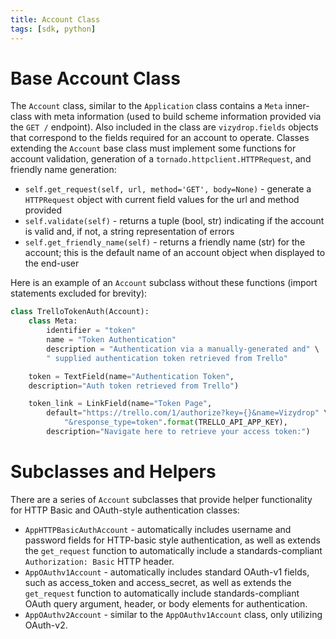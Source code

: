```yaml
---
title: Account Class
tags: [sdk, python]
---
```


# Base Account Class

The `Account` class, similar to the `Application` class contains a `Meta` inner-class with meta information (used to build scheme information provided via the `GET /` endpoint).  Also included in the class are `vizydrop.fields` objects that correspond to the fields required for an account to operate.  Classes extending the `Account` base class must implement some functions for account validation, generation of a `tornado.httpclient.HTTPRequest`, and friendly name generation:

- `self.get_request(self, url, method='GET', body=None)` - generate a `HTTPRequest` object with current field values for the url and method provided
- `self.validate(self)` - returns a tuple (bool, str) indicating if the account is valid and, if not, a string representation of errors
- `self.get_friendly_name(self)` - returns a friendly name (str) for the account; this is the default name of an account object when displayed to the end-user

Here is an example of an `Account` subclass without these functions (import statements excluded for brevity):

```python
class TrelloTokenAuth(Account):
    class Meta:
        identifier = "token"
        name = "Token Authentication"
        description = "Authentication via a manually-generated and" \
        " supplied authentication token retrieved from Trello"

    token = TextField(name="Authentication Token",
    description="Auth token retrieved from Trello")

    token_link = LinkField(name="Token Page",
        default="https://trello.com/1/authorize?key={}&name=Vizydrop" \
            "&response_type=token".format(TRELLO_API_APP_KEY),
        description="Navigate here to retrieve your access token:")
```

# Subclasses and Helpers

There are a series of `Account` subclasses that provide helper functionality for HTTP Basic and OAuth-style authentication classes:

- `AppHTTPBasicAuthAccount` - automatically includes username and password fields for HTTP-basic style authentication, as well as extends the `get_request` function to automatically include a standards-compliant `Authorization: Basic` HTTP header.
- `AppOAuthv1Account` - automatically includes standard OAuth-v1 fields, such as access_token and access_secret, as well as extends the `get_request` function to automatically include standards-compliant OAuth query argument, header, or body elements for authentication.
- `AppOAuthv2Account` - similar to the `AppOAuthv1Account` class, only utilizing OAuth-v2.
